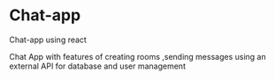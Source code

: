# Chat-app
Chat-app using react

Chat App with features of creating rooms ,sending messages 
using an external API for database and user management
